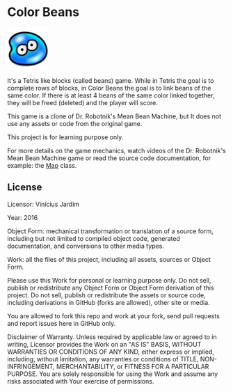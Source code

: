 # Color Beans

![bean](android/res/drawable-xhdpi/ic_launcher.png)

It's a Tetris like blocks (called beans) game. While in Tetris the goal is
to complete rows of blocks, in Color Beans the goal is to link beans of
the same color. If there is at least 4 beans of the same color linked together,
they will be freed (deleted) and the player will score.

This game is a clone of Dr. Robotnik's Mean Bean Machine, but It does not
use any assets or code from the original game.

This project is for learning purpose only.

For more details on the game mechanics, watch videos of the Dr. Robotnik's
Mean Bean Machine game or read the source code documentation, for example:
the [Map](core/src/com/vpjardim/colorbeans/Map.java) class.

## License

Licensor: Vinícius Jardim

Year: 2016

Object Form: mechanical transformation or translation of a source form,
including but not limited to compiled object code, generated documentation,
and conversions to other media types.

Work: all the files of this project, including all assets, sources or
Object Form.

Please use this Work for personal or learning purpose only. Do not sell,
publish or redistribute any Object Form or Object Form derivation of this
project. Do not sell, publish or redistribute the assets or source code,
including derivations in GitHub (forks are allowed), other site or media.

You are allowed to fork this repo and work at your fork, send pull requests
and report issues here in GitHub only.

Disclaimer of Warranty. Unless required by applicable law or agreed to in
writing, Licensor provides the Work on an "AS IS" BASIS, WITHOUT WARRANTIES
OR CONDITIONS OF ANY KIND, either express or implied, including, without
limitation, any warranties or conditions of TITLE, NON-INFRINGEMENT,
MERCHANTABILITY, or FITNESS FOR A PARTICULAR PURPOSE. You are solely
responsible for using the Work and assume any risks associated with Your
exercise of permissions.
